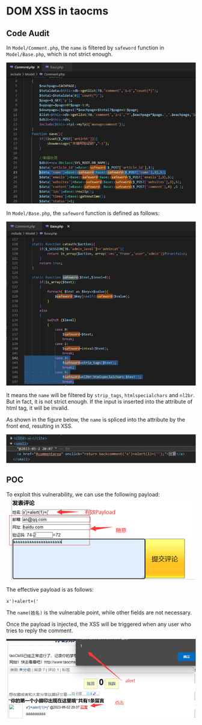 # DOM XSS in taocms
## Code Audit
In `Model/Comment.php`, the `name` is filtered by `safeword` function in `Model/Base.php`, which is not strict enough.

![](./img/1.png)
 
In `Model/Base.php`, the `safeword` function is defined as follows:

![](./img/2.png)

It means the `name` will be filtered by `strip_tags`, `htmlspecialchars` and `nl2br`. But in fact, it is not strict enough. If the input is inserted into the attribute of html tag, it will be invalid.

As shown in the figure below, the `name` is spliced into the attribute by the front end, resulting in XSS.

![](./img/3.png)

## POC
To exploit this vulnerability, we can use the following payload:
![](./img/4.png)

The effective payload is as follows:
```
x')+alert+('
```
The `name(姓名)` is the vulnerable point, while other fields are not necessary.

Once the payload is injected, the XSS will be triggered when any user who tries to reply the comment.

![](./img/7.png)
